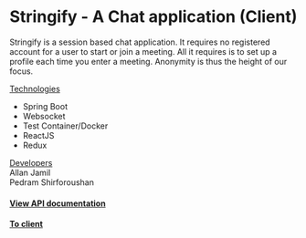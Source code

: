# Stringify - A Chat application (Client)

Stringify is a session based chat application. It requires no registered account for a user to start or join a meeting.
All it requires is to set up a profile each time you enter a meeting. Anonymity is thus the height of our focus.

<u>Technologies</u>
<ul>
    <li>Spring Boot</li>
    <li>Websocket</li>
    <li>Test Container/Docker</li>
    <li>ReactJS</li>
    <li>Redux</li>
</ul>

<u>Developers</u>
</br>
Allan Jamil
</br>
Pedram Shirforoushan

<h4><a target="_blank" href="https://stringify-chat.herokuapp.com/swagger-ui/">View API documentation</a></h4>

<h4><a href="https://stringify-chat.netlify.app/" target="_blank">To client</a></h4>
